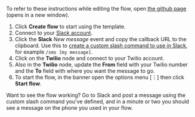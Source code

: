 To refer to these instructions while editing the flow, open [the github page](https://github.com/ot4i/app-connect-templates/blob/master/resources/markdown/Use%20a%20Slack%20slash%20command%20to%20send%20a%20Twilio%20SMS%20message_instructions.md) (opens in a new window).

1. Click **Create flow** to start using the template.
1. Connect to your [Slack account](https://developer.ibm.com/integration/docs/app-connect/how-to-guides-for-apps/use-ibm-app-connect-slack/).
1. Click the **Slack** _New message_ event and copy the callback URL to the clipboard. Use this to [create a custom slash command to use in Slack](https://developer.ibm.com/integration/docs/app-connect/how-to-guides-for-apps/use-ibm-app-connect-slack/#considerations), for example ```/sms [my message]```.
1. Click on the **Twilio** node and connect to your Twilio account.
1. Also in the **Twilio** node, update the **From** field with your Twilio number and the **To** field with where you want the message to go.
1. To start the flow, in the banner open the options menu [&#8942;] then click **Start flow**.

Want to see the flow working? Go to Slack and post a message using the custom slash command you've defined, and in a minute or two you should see a message on the phone you used in your flow.
